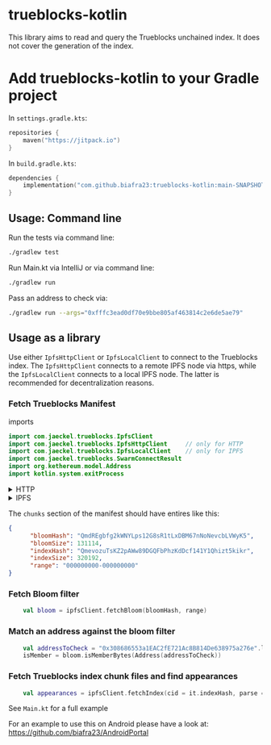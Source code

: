 # trueblocks-kotlin

This library aims to read and query the Trueblocks unchained index. It does not cover the generation
of the index.

# Add trueblocks-kotlin to your Gradle project

In `settings.gradle.kts`:
```kotlin 
repositories {
    maven("https://jitpack.io")
}
```
In `build.gradle.kts`:
```kotlin 
dependencies {
    implementation("com.github.biafra23:trueblocks-kotlin:main-SNAPSHOT")
}
```

## Usage: Command line
Run the tests via command line:
```bash
./gradlew test
```

Run Main.kt via IntelliJ or via command line:
```bash
./gradlew run
```
Pass an address to check via:
```bash
./gradlew run --args="0xfffc3ead0df70e9bbe805af463814c2e6de5ae79"
```
## Usage as a library

Use either `IpfsHttpClient` or `IpfsLocalClient` to connect to the Trueblocks index. The `IpfsHttpClient` connects to a remote IPFS node via https, 
while the `IpfsLocalClient` connects to a local IPFS node. The latter is recommended for decentralization reasons.

### Fetch Trueblocks Manifest
imports
```kotlin
import com.jaeckel.trueblocks.IpfsClient
import com.jaeckel.trueblocks.IpfsHttpClient     // only for HTTP
import com.jaeckel.trueblocks.IpfsLocalClient    // only for IPFS
import com.jaeckel.trueblocks.SwarmConnectResult
import org.kethereum.model.Address
import kotlin.system.exitProcess
```
<details>
<summary>HTTP</summary>

```kotlin
   val manifestCID =
        "QmUBS83qjRmXmSgEvZADVv2ch47137jkgNbqfVVxQep5Y1" // version trueblocks-core@v2.0.0-release
    val ipfsClient: IpfsClient = IpfsHttpClient("https://ipfs.unchainedindex.io/ipfs/")
    val manifestResponse = ipfsClient.fetchAndParseManifestUrl(manifestCID)


```
</details>
<details>
<summary>IPFS</summary>


```kotlin
   val manifestCID =
        "QmUBS83qjRmXmSgEvZADVv2ch47137jkgNbqfVVxQep5Y1" // version trueblocks-core@v2.0.0-release
    val ipfsClient = IpfsLocalClient("http://127.0.0.1:5001/api/v0/")
    // Add Pinata node for reliable IPFS access to trueblocks data
    val pinataAddress = "/dnsaddr/bitswap.pinata.cloud"
    val response = ipfsClient.swarmConnect(pinataAddress)
    if (response is SwarmConnectResult.Success) {
        logger.info("Pinata connect result: $response")
    } else {
        logger.error("Failed to connect to $pinataAddress: $response")
        exitProcess(1)
    }
    // Fetch manifest
    val manifestResponse = ipfsClient.fetchAndParseManifestUrl(manifestCID)
```
</details>

The `chunks` section of the manifest should have entires like this: 
``` JSON
{
      "bloomHash": "QmdREgbfg2kWNYLps12G8sR1tLxDBM67nNoNevcbLVWyK5",
      "bloomSize": 131114,
      "indexHash": "QmevozuTsKZ2pAWw89DGQFbPhzKdDcf141Y1Qhizt5kikr",
      "indexSize": 320192,
      "range": "000000000-000000000"
}
```


### Fetch Bloom filter

```kotlin
    val bloom = ipfsClient.fetchBloom(bloomHash, range)
```
### Match an address against the bloom filter

```kotlin
    val addressToCheck = "0x308686553a1EAC2fE721Ac8B814De638975a276e".lowercase()
    isMember = bloom.isMemberBytes(Address(addressToCheck))
```

### Fetch Trueblocks index chunk files and find appearances
```Kotlin
    val appearances = ipfsClient.fetchIndex(cid = it.indexHash, parse = false)?.findAppearances(addressToCheck)
```

See `Main.kt` for a full example

For an example to use this on Android please have a look at: https://github.com/biafra23/AndroidPortal 